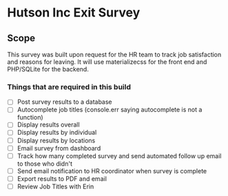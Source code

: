 Hutson Inc Exit Survey
======

## Scope
This survey was built upon request for the HR team to track job satisfaction and reasons for leaving. It will use materializecss for the front end and PHP/SQLite for the backend.

### Things that are required in this build
- [ ] Post survey results to a database
- [ ] Autocomplete job titles (console.err saying autocomplete is not a function)
- [ ] Display results overall
- [ ] Display results by individual
- [ ] Display results by locations
- [ ] Email survey from dashboard
- [ ] Track how many completed survey and send automated follow up email to those who didn't
- [ ] Send email notification to HR coordinator when survey is complete
- [ ] Export results to PDF and email
- [ ] Review Job Titles with Erin
